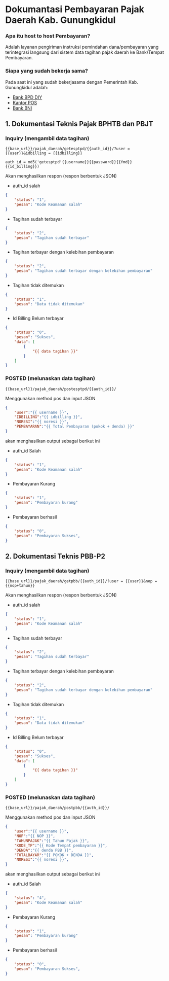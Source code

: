# Dokumantasi Pembayaran Pajak Daerah Kab. Gunungkidul
### Apa itu host to host Pembayaran?
Adalah layanan pengiriman instruksi pemindahan dana/pembayaran yang terintegrasi langsung dari sistem data tagihan pajak daerah ke Bank/Tempat Pembayaran.

### Siapa yang sudah bekerja sama?
Pada saat ini yang sudah bekerjasama dengan Pemerintah Kab. Gunungkidul adalah:
* [Bank BPD DIY](https://bpddiy.co.id)
* [Kantor POS](https://www.posindonesia.co.id/)
* [Bank BNI](https://www.bni.co.id/)

## 1. Dokumentasi Teknis Pajak BPHTB dan PBJT

### Inquiry (mengambil data tagihan)

```
{{base_url}}/pajak_daerah/getesptpd/{{auth_id}}/?user = {{user}}&idbilling = {{idbilling}}
```

```
auth_id = md5('getesptpd'{{username}}{{password}}{{Ymd}}{{id_billing}})
```

Akan menghasilkan respon (respon berbentuk JSON)
* auth_id salah

  
```json
{
    "status": "1",
    "pesan": "Kode Keamanan salah"
}
```

* Tagihan sudah terbayar

  
```json
{
    "status": "2",
    "pesan": "Tagihan sudah terbayar"
}
```

* Tagihan terbayar dengan kelebihan pembayaran

  
```json
{
    "status": "2",
    "pesan": "Tagihan sudah terbayar dengan kelebihan pembayaran"
}
```

* Tagihan tidak ditemukan

  
```json
{
    "status": "1",
    "pesan": "Data tidak ditemukan"
}
```


* Id Billing Belum terbayar

```JSON
{
    "status": "0",
    "pesan": "Sukses",
    "data": [
        {
            "{{ data tagihan }}"
        }
    ]
}
```

### POSTED (melunaskan data tagihan)

```
{{base_url}}/pajak_daerah/postesptpd/{{auth_id}}/
```
Menggunakan method pos dan input JSON

```json
{
    "user":"{{ username }}",
    "IDBILLING":"{{ idbilling }}",
    "NORESI":"{{ noresi }}",
    "PEMBAYARAN":"{{ Total Pembayaran (pokok + denda) }}"
}
```
akan menghasilkan output sebagai berikut ini

* auth_id Salah
  
```json
{
    "status": "1",
    "pesan": "Kode Keamanan salah"
}
```

* Pembayaran Kurang
  
```json
{
    "status": "1",
    "pesan": "Pembayaran kurang"
}
```

* Pembayaran berhasil
```json
{
    "status": "0",
    "pesan": "Pembayaran Sukses",
}
```

## 2. Dokumentasi Teknis PBB-P2

### Inquiry (mengambil data tagihan)

```
{{base_url}}/pajak_daerah/getpbb/{{auth_id}}/?user = {{user}}&nop = {{nop+tahun}}
```

Akan menghasilkan respon (respon berbentuk JSON)
* auth_id salah

  
```json
{
    "status": "1",
    "pesan": "Kode Keamanan salah"
}
```

* Tagihan sudah terbayar

  
```json
{
    "status": "2",
    "pesan": "Tagihan sudah terbayar"
}
```

* Tagihan terbayar dengan kelebihan pembayaran

  
```json
{
    "status": "2",
    "pesan": "Tagihan sudah terbayar dengan kelebihan pembayaran"
}
```

* Tagihan tidak ditemukan

  
```json
{
    "status": "1",
    "pesan": "Data tidak ditemukan"
}
```


* Id Billing Belum terbayar

```JSON
{
    "status": "0",
    "pesan": "Sukses",
    "data": [
        {
            "{{ data tagihan }}"
        }
    ]
}
```

### POSTED (melunaskan data tagihan)

```
{{base_url}}/pajak_daerah/postpbb/{{auth_id}}/
```
Menggunakan method pos dan input JSON

```json
{
    "user":"{{ username }}",
    "NOP":"{{ NOP }}",
    "TAHUNPAJAK":"{{ Tahun Pajak }}",
    "KODE_TP":"{{ Kode Tempat pembayaran }}",
    "DENDA":"{{ denda PBB }}",
    "TOTALBAYAR":"{{ POKOK + DENDA }}",
    "NORESI":"{{ noresi }}",
}
```
akan menghasilkan output sebagai berikut ini

* auth_id Salah
  
```json
{
    "status": "4",
    "pesan": "Kode Keamanan salah"
}
```

* Pembayaran Kurang
  
```json
{
    "status": "1",
    "pesan": "Pembayaran kurang"
}
```

* Pembayaran berhasil
```json
{
    "status": "0",
    "pesan": "Pembayaran Sukses",
}
```
